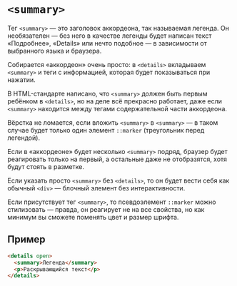 # `<summary>`

Тег `<summary>` — это заголовок аккордеона, так называемая легенда. Он необязателен — без него в качестве легенды будет написан текст «Подробнее», «Details» или нечто подобное — в зависимости от выбранного языка и браузера.

Собирается «аккордеон» очень просто: в `<details>` вкладываем `<summary>` и теги с информацией, которая будет показываться при нажатии.

В HTML-стандарте написано, что `<summary>` должен быть первым ребёнком в `<details>`, но на деле всё прекрасно работает, даже если `<summary>` находится между тегами содержательной части аккордеона.

Вёрстка не ломается, если вложить `<summary>` в `<summary>` — в таком случае будет только один элемент `::marker` (треугольник перед легендой).

Если в «аккордеоне» будет несколько `<summary>` подряд, браузер будет реагировать только на первый, а остальные даже не отобразятся, хотя будут стоять в разметке.

Если указать просто `<summary>` без `<details>`, то он будет вести себя как обычный `<div>` — блочный элемент без интерактивности.

Если присутствует тег `<summary>`, то псевдоэлемент `::marker` можно стилизовать — правда, он реагирует не на все свойства, но как минимум вы сможете поменять цвет и размер шрифта.

## Пример

```html
<details open>
  <summary>Легенда</summary>
  <p>Раскрывающийся текст</p>
</details>
```
